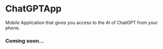 # ChatGPTApp
Mobile Application that gives you access to the AI of ChatGPT from your phone.

### Coming soon...
